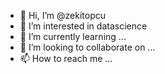 - 👋 Hi, I’m @zekitopcu
- 👀 I’m interested in datascience
- 🌱 I’m currently learning ...
- 💞️ I’m looking to collaborate on ...
- 📫 How to reach me ...

<!---
Absurdikez/Absurdikez is a ✨ special ✨ repository because its `README.md` (this file) appears on your GitHub profile.
You can click the Preview link to take a look at your changes.
--->
